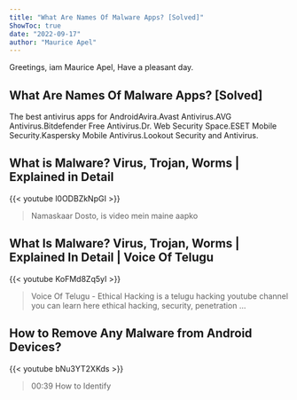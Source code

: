 ```yaml
---
title: "What Are Names Of Malware Apps? [Solved]"
ShowToc: true 
date: "2022-09-17"
author: "Maurice Apel" 
---
```


Greetings, iam Maurice Apel, Have a pleasant day.
## What Are Names Of Malware Apps? [Solved]
The best antivirus apps for AndroidAvira.Avast Antivirus.AVG Antivirus.Bitdefender Free Antivirus.Dr. Web Security Space.ESET Mobile Security.Kaspersky Mobile Antivirus.Lookout Security and Antivirus.

## What is Malware? Virus, Trojan, Worms | Explained in Detail
{{< youtube l0ODBZkNpGI >}}
>Namaskaar Dosto, is video mein maine aapko 

## What Is Malware? Virus, Trojan, Worms | Explained In Detail | Voice Of Telugu
{{< youtube KoFMd8Zq5yI >}}
>Voice Of Telugu - Ethical Hacking is a telugu hacking youtube channel you can learn here ethical hacking, security, penetration ...

## How to Remove Any Malware from Android Devices?
{{< youtube bNu3YT2XKds >}}
>00:39 How to Identify 

